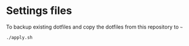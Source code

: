# Settings files

To backup existing dotfiles and copy the dotfiles from this repository to `~`  

```bash
./apply.sh
```
